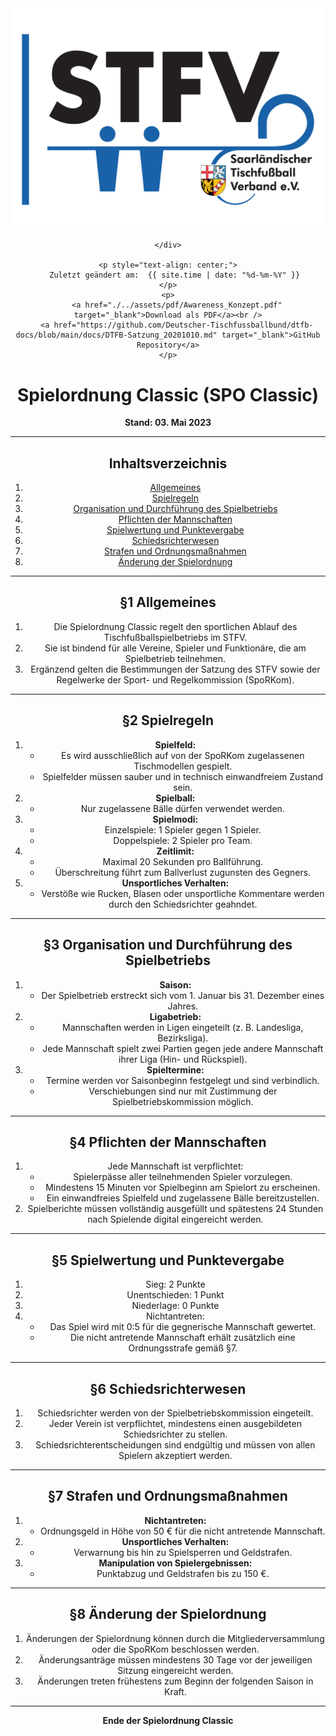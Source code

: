 <div class="html-only" style="text-align: center;">
    <div class="title" style="text-align: center;">
        <img src="images/STFV-LOGO.png" alt="STFV Logo" style="display: block; margin: 0 auto;" />
        
    </div>

    <p style="text-align: center;">
       Zuletzt geändert am:  {{ site.time | date: "%d-%m-%Y" }}
    </p>
    <p>
        <a href="./../assets/pdf/Awareness_Konzept.pdf" target="_blank">Download als PDF</a><br />
        <a href="https://github.com/Deutscher-Tischfussballbund/dtfb-docs/blob/main/docs/DTFB-Satzung_20201010.md" target="_blank">GitHub Repository</a>
    </p>
</div>

# Spielordnung Classic (SPO Classic)

**Stand: 03. Mai 2023**

---

## Inhaltsverzeichnis

1. [Allgemeines](#allgemeines)
2. [Spielregeln](#spielregeln)
3. [Organisation und Durchführung des Spielbetriebs](#organisation-und-durchführung-des-spielbetriebs)
4. [Pflichten der Mannschaften](#pflichten-der-mannschaften)
5. [Spielwertung und Punktevergabe](#spielwertung-und-punktevergabe)
6. [Schiedsrichterwesen](#schiedsrichterwesen)
7. [Strafen und Ordnungsmaßnahmen](#strafen-und-ordnungsmaßnahmen)
8. [Änderung der Spielordnung](#änderung-der-spielordnung)

---

## §1 Allgemeines

1. Die Spielordnung Classic regelt den sportlichen Ablauf des Tischfußballspielbetriebs im STFV.
2. Sie ist bindend für alle Vereine, Spieler und Funktionäre, die am Spielbetrieb teilnehmen.
3. Ergänzend gelten die Bestimmungen der Satzung des STFV sowie der Regelwerke der Sport- und Regelkommission (SpoRKom).

---

## §2 Spielregeln

1. **Spielfeld:**
   - Es wird ausschließlich auf von der SpoRKom zugelassenen Tischmodellen gespielt.
   - Spielfelder müssen sauber und in technisch einwandfreiem Zustand sein.
2. **Spielball:**
   - Nur zugelassene Bälle dürfen verwendet werden.
3. **Spielmodi:**
   - Einzelspiele: 1 Spieler gegen 1 Spieler.
   - Doppelspiele: 2 Spieler pro Team.
4. **Zeitlimit:**
   - Maximal 20 Sekunden pro Ballführung.
   - Überschreitung führt zum Ballverlust zugunsten des Gegners.
5. **Unsportliches Verhalten:**
   - Verstöße wie Rucken, Blasen oder unsportliche Kommentare werden durch den Schiedsrichter geahndet.

---

## §3 Organisation und Durchführung des Spielbetriebs

1. **Saison:**
   - Der Spielbetrieb erstreckt sich vom 1. Januar bis 31. Dezember eines Jahres.
2. **Ligabetrieb:**
   - Mannschaften werden in Ligen eingeteilt (z. B. Landesliga, Bezirksliga).
   - Jede Mannschaft spielt zwei Partien gegen jede andere Mannschaft ihrer Liga (Hin- und Rückspiel).
3. **Spieltermine:**
   - Termine werden vor Saisonbeginn festgelegt und sind verbindlich.
   - Verschiebungen sind nur mit Zustimmung der Spielbetriebskommission möglich.

---

## §4 Pflichten der Mannschaften

1. Jede Mannschaft ist verpflichtet:
   - Spielerpässe aller teilnehmenden Spieler vorzulegen.
   - Mindestens 15 Minuten vor Spielbeginn am Spielort zu erscheinen.
   - Ein einwandfreies Spielfeld und zugelassene Bälle bereitzustellen.
2. Spielberichte müssen vollständig ausgefüllt und spätestens 24 Stunden nach Spielende digital eingereicht werden.

---

## §5 Spielwertung und Punktevergabe

1. Sieg: 2 Punkte  
2. Unentschieden: 1 Punkt  
3. Niederlage: 0 Punkte  
4. Nichtantreten:
   - Das Spiel wird mit 0:5 für die gegnerische Mannschaft gewertet.
   - Die nicht antretende Mannschaft erhält zusätzlich eine Ordnungsstrafe gemäß §7.

---

## §6 Schiedsrichterwesen

1. Schiedsrichter werden von der Spielbetriebskommission eingeteilt.
2. Jeder Verein ist verpflichtet, mindestens einen ausgebildeten Schiedsrichter zu stellen.
3. Schiedsrichterentscheidungen sind endgültig und müssen von allen Spielern akzeptiert werden.

---

## §7 Strafen und Ordnungsmaßnahmen

1. **Nichtantreten:**
   - Ordnungsgeld in Höhe von 50 € für die nicht antretende Mannschaft.
2. **Unsportliches Verhalten:**
   - Verwarnung bis hin zu Spielsperren und Geldstrafen.
3. **Manipulation von Spielergebnissen:**
   - Punktabzug und Geldstrafen bis zu 150 €.

---

## §8 Änderung der Spielordnung

1. Änderungen der Spielordnung können durch die Mitgliederversammlung oder die SpoRKom beschlossen werden.
2. Änderungsanträge müssen mindestens 30 Tage vor der jeweiligen Sitzung eingereicht werden.
3. Änderungen treten frühestens zum Beginn der folgenden Saison in Kraft.

---

**Ende der Spielordnung Classic**

